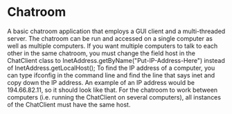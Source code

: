# Chatroom
A basic chatroom application that employs a GUI client and a multi-threaded server. The chatroom can be run and accessed on a single computer as well as multiple computers. If you want multiple computers to talk to each other in the same chatroom, you must change the field host in the ChatClient class to InetAddress.getByName("Put-IP-Address-Here") instead of InetAddress.getLocalHost(); To find the IP address of a computer, you can type ifconfig in the command line and find the line that says inet and copy down the IP address. An example of an IP address would be 194.66.82.11, so it should look like that. For the chatroom to work between computers (i.e. running the ChatClient on several computers), all instances of the ChatClient must have the same host.
